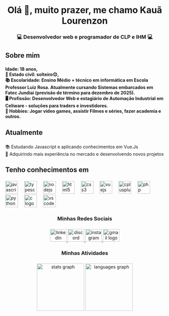<br clear="both">

<h1 align="center">Olá 👋, muito prazer, me chamo Kauã Lourenzon</h1>

###

<h3 align="center">💻 Desenvolvedor web e programador de CLP e IHM 💻</h3>

###

<h2 align="left">Sobre mim</h2>

###

<h4 align="left">Idade: 18 anos,<br>💏 Estado civil: solteiro😔,<br>📚 Escolaridade: Ensino Médio + técnico em informática em Escola Professor Luiz Rosa. Atualmente cursando Sistemas embarcados em Fatec Jundiaí (previsão de término para dezembro de 2025).<br>🖥 Profissão: Desenvolvedor Web e estagiário de Automação Industrial em Celiware - soluções para traders e investidores.<br>🎲 Hobbies: Jogar vídeo games, assistir Filmes e séries, fazer academia e outros.</h4>

###

<h2 align="left">Atualmente</h2>

###

<p align="left">📚 Estudando Javascript e aplicando conhecimentos em Vue.Js<br>🎯 Adquirindo mais experiência no mercado e desenvolvendo novos projetos</p>

###

<h2 align="left">Tenho conhecimentos em</h2>

###

<div align="left">
  <img src="https://cdn.jsdelivr.net/gh/devicons/devicon/icons/javascript/javascript-original.svg" height="40" alt="javascript logo"  />
  <img width="12" />
  <img src="https://cdn.jsdelivr.net/gh/devicons/devicon/icons/typescript/typescript-original.svg" height="40" alt="typescript logo"  />
  <img width="12" />
  <img src="https://cdn.jsdelivr.net/gh/devicons/devicon/icons/nodejs/nodejs-original.svg" height="40" alt="nodejs logo"  />
  <img width="12" />
  <img src="https://cdn.jsdelivr.net/gh/devicons/devicon/icons/html5/html5-original.svg" height="40" alt="html5 logo"  />
  <img width="12" />
  <img src="https://cdn.jsdelivr.net/gh/devicons/devicon/icons/css3/css3-original.svg" height="40" alt="css3 logo"  />
  <img width="12" />
  <img src="https://cdn.jsdelivr.net/gh/devicons/devicon/icons/vuejs/vuejs-original.svg" height="40" alt="vuejs logo"  />
  <img width="12" />
  <img src="https://cdn.jsdelivr.net/gh/devicons/devicon/icons/cplusplus/cplusplus-original.svg" height="40" alt="cplusplus logo"  />
  <img width="12" />
  <img src="https://cdn.jsdelivr.net/gh/devicons/devicon/icons/php/php-original.svg" height="40" alt="php logo"  />
  <img width="12" />
  <img src="https://cdn.jsdelivr.net/gh/devicons/devicon/icons/python/python-original.svg" height="40" alt="python logo"  />
  <img width="12" />
  <img src="https://cdn.jsdelivr.net/gh/devicons/devicon/icons/c/c-original.svg" height="40" alt="c logo"  />
  <img width="12" />
  <img src="https://cdn.jsdelivr.net/gh/devicons/devicon/icons/vscode/vscode-original.svg" height="40" alt="vscode logo"  />
</div>

###

<h3 align="center">Minhas Redes Sociais</h3>

###

<div align="center">
  <a href="https://www.linkedin.com/in/kau%C3%A3-lourenzon/" target="_blank">
    <img src="https://raw.githubusercontent.com/maurodesouza/profile-readme-generator/master/src/assets/icons/social/linkedin/default.svg" width="52" height="40" alt="linkedin logo"  />
  </a>
  <a href=".mr_pig" target="_blank">
    <img src="https://raw.githubusercontent.com/maurodesouza/profile-readme-generator/master/src/assets/icons/social/discord/default.svg" width="52" height="40" alt="discord logo"  />
  </a>
  <a href="https://www.instagram.com/kaualourenzon/" target="_blank">
    <img src="https://raw.githubusercontent.com/maurodesouza/profile-readme-generator/master/src/assets/icons/social/instagram/default.svg" width="52" height="40" alt="instagram logo"  />
  </a>
  <a href="Lourenzonkaua@gmail.com" target="_blank">
    <img src="https://raw.githubusercontent.com/maurodesouza/profile-readme-generator/master/src/assets/icons/social/gmail/default.svg" width="52" height="40" alt="gmail logo"  />
  </a>
</div>

###

<h3 align="center">Minhas Atividades</h3>

###

<div align="center">
  <img src="https://github-readme-stats.vercel.app/api?username=KauaLourenzon&hide_title=false&hide_rank=false&show_icons=true&include_all_commits=true&count_private=true&disable_animations=false&theme=dracula&locale=en&hide_border=false&order=1" height="150" alt="stats graph"  />
  <img src="https://github-readme-stats.vercel.app/api/top-langs?username=KauaLourenzon&locale=en&hide_title=false&layout=compact&card_width=320&langs_count=5&theme=dracula&hide_border=false&order=2" height="150" alt="languages graph"  />
</div>

###
